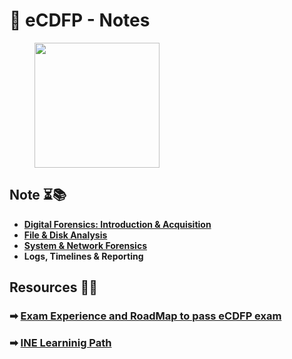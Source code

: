 
# 📝 eCDFP - Notes

<div align="left">

<figure><img src="https://security.ine.com/wp-content/uploads/2024/09/Cert-Badges-400x528.png" alt="" width="200"><figure>

</div>

## Note ⏳📚 <a href="#Course-info" id="Course-info"></a>


* **​**[**Digital Forensics: Introduction & Acquisition**](https://github.com/XxrzxX/eCDFP-Notes/tree/main/Note/Data-Acquisition)  
* [**File & Disk Analysis**](https://github.com/XxrzxX/eCDFP-Notes/tree/main/Note/Disk)  
* [**System & Network Forensics**](https://github.com/XxrzxX/eCDFP-Notes/tree/main/Note/Windows-Forensics)  
* **​Logs, Timelines & Reporting** 


## Resources 📑📘

### ➡ [Exam Experience and RoadMap to pass eCDFP exam ](roadmap-and-my-experience.md) 
### ➡ [INE Learninig Path](https://my.ine.com/CyberSecurity/learning-paths/54d03ae9-f161-4c34-85d1-ed4007d83f11/digital-forensics-professional?_gl=1%2a1hwsc79%2a_gcl_au%2aMzI5ODkyMzcuMTczNDU2MTYyNQ..%2a_ga%2aMzkzNDIwMjAzLjE3MzQ1NjE2MjU.%2a_ga_EQZTB17YGQ%2aMTczNDU2MTYyNC4xLjAuMTczNDU2MTYzMS41My4wLjEzOTMzMTAwMDQ.)


